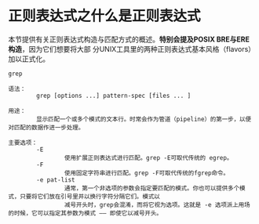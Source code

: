 正则表达式之什么是正则表达式
===================================================================================
本节提供有关正则表达式构造与匹配方式的概述。**特别会提及POSIX BRE与ERE构造**，因为它们想要将大部
分UNIX工具里的两种正则表达式基本风格（flavors）加以正式化。
```
grep 

语法：
        grep [options ...] pattern-spec [files ... ] 

用途：
        显示匹配一个或多个模式的文本行。时常会作为管道（pipeline）的第一步，以便对匹配的数据作进一步处理。

主要选项：
        -E
                使用扩展正则表达式进行匹配。grep -E可取代传统的 egrep。
        -F
                使用固定字符串进行匹配。grep -F可取代传统的fgrep命令。
        -e pat-list 
                通常，第一个非选项的参数会指定要匹配的模式。你也可以提供多个模式，只要将它们放在引号里并以换行字符分隔它们。模式以
                减号开头时，grep会混淆，而将它视为选项。这就是 -e 选项派上用场的时候，它可以指定其参数为模式 —— 即使它以减号开头。
```
